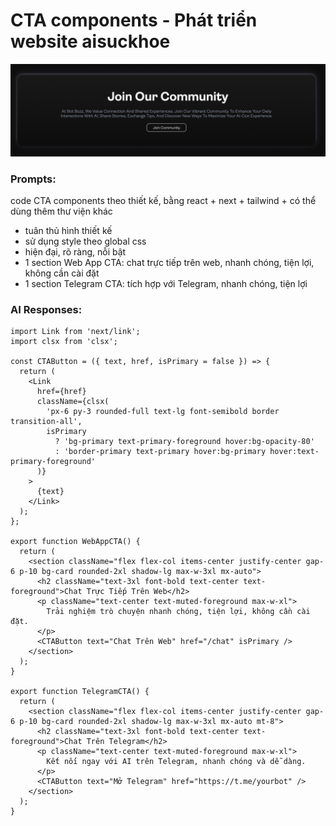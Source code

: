 # CTA components - Phát triển website aisuckhoe

![CTA components](./CTA%20components.png)

### Prompts:
code CTA components theo thiết kế, bằng react + next + tailwind + có thể dùng thêm thư viện khác
- tuân thủ hình thiết kế
- sử dụng style theo global css
- hiện đại, rõ ràng, nỗi bật
- 1 section Web App CTA: chat trực tiếp trên web, nhanh chóng, tiện lợi, không cần cài đặt
- 1 section Telegram CTA: tích hợp với Telegram, nhanh chóng, tiện lợi

### AI Responses:
```tsx
import Link from 'next/link';
import clsx from 'clsx';

const CTAButton = ({ text, href, isPrimary = false }) => {
  return (
    <Link
      href={href}
      className={clsx(
        'px-6 py-3 rounded-full text-lg font-semibold border transition-all',
        isPrimary
          ? 'bg-primary text-primary-foreground hover:bg-opacity-80'
          : 'border-primary text-primary hover:bg-primary hover:text-primary-foreground'
      )}
    >
      {text}
    </Link>
  );
};

export function WebAppCTA() {
  return (
    <section className="flex flex-col items-center justify-center gap-6 p-10 bg-card rounded-2xl shadow-lg max-w-3xl mx-auto">
      <h2 className="text-3xl font-bold text-center text-foreground">Chat Trực Tiếp Trên Web</h2>
      <p className="text-center text-muted-foreground max-w-xl">
        Trải nghiệm trò chuyện nhanh chóng, tiện lợi, không cần cài đặt.
      </p>
      <CTAButton text="Chat Trên Web" href="/chat" isPrimary />
    </section>
  );
}

export function TelegramCTA() {
  return (
    <section className="flex flex-col items-center justify-center gap-6 p-10 bg-card rounded-2xl shadow-lg max-w-3xl mx-auto mt-8">
      <h2 className="text-3xl font-bold text-center text-foreground">Chat Trên Telegram</h2>
      <p className="text-center text-muted-foreground max-w-xl">
        Kết nối ngay với AI trên Telegram, nhanh chóng và dễ dàng.
      </p>
      <CTAButton text="Mở Telegram" href="https://t.me/yourbot" />
    </section>
  );
}
```